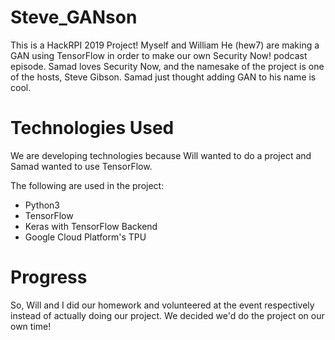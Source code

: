 # Steve_GANson
This is a HackRPI 2019 Project! Myself and William He (hew7) are making a GAN using TensorFlow in order to make our own Security Now! podcast episode. Samad loves Security Now, and the namesake of the project is one of the hosts, Steve Gibson. Samad just thought adding GAN to his name is cool.

# Technologies Used

We are developing technologies because Will wanted to do a project and Samad wanted to use TensorFlow.

The following are used in the project: 
* Python3 
* TensorFlow
* Keras with TensorFlow Backend
* Google Cloud Platform's TPU

# Progress
So, Will and I did our homework and volunteered at the event respectively instead of actually doing our project. We decided we'd do the project on our own time! 